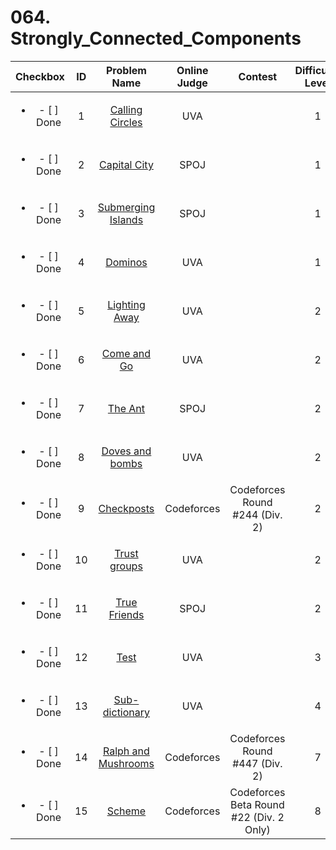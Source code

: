 # 064. Strongly_Connected_Components


| Checkbox | ID | Problem Name|Online Judge|Contest|Difficulty Level|
|:---:|:---:|:---:|:---:|:---:|:---:|
|<ul><li>- [ ] Done</li></ul>|1|[Calling Circles](https://uva.onlinejudge.org/index.php?option=onlinejudge&page=show_problem&problem=183)|UVA||1|
|<ul><li>- [ ] Done</li></ul>|2|[Capital City](http://www.spoj.com/problems/CAPCITY/)|SPOJ||1|
|<ul><li>- [ ] Done</li></ul>|3|[Submerging Islands](http://www.spoj.com/problems/SUBMERGE/)|SPOJ||1|
|<ul><li>- [ ] Done</li></ul>|4|[Dominos](https://uva.onlinejudge.org/index.php?option=onlinejudge&page=show_problem&problem=2499)|UVA||1|
|<ul><li>- [ ] Done</li></ul>|5|[Lighting Away](https://uva.onlinejudge.org/index.php?option=onlinejudge&page=show_problem&problem=2870)|UVA||2|
|<ul><li>- [ ] Done</li></ul>|6|[Come and Go](https://uva.onlinejudge.org/index.php?option=onlinejudge&page=show_problem&problem=2938)|UVA||2|
|<ul><li>- [ ] Done</li></ul>|7|[The Ant](http://www.spoj.com/problems/ANTTT/)|SPOJ||2|
|<ul><li>- [ ] Done</li></ul>|8|[Doves and bombs](https://uva.onlinejudge.org/index.php?option=onlinejudge&page=show_problem&problem=1706)|UVA||2|
|<ul><li>- [ ] Done</li></ul>|9|[Checkposts](http://codeforces.com/problemset/problem/427/C)|Codeforces|Codeforces Round #244 (Div. 2)|2|
|<ul><li>- [ ] Done</li></ul>|10|[Trust groups](https://uva.onlinejudge.org/index.php?option=onlinejudge&page=show_problem&problem=2756)|UVA||2|
|<ul><li>- [ ] Done</li></ul>|11|[True Friends](http://www.spoj.com/problems/TFRIENDS/)|SPOJ||2|
|<ul><li>- [ ] Done</li></ul>|12|[Test](https://uva.onlinejudge.org/index.php?option=onlinejudge&page=show_problem&problem=1672)|UVA||3|
|<ul><li>- [ ] Done</li></ul>|13|[Sub-dictionary](https://uva.onlinejudge.org/index.php?option=onlinejudge&page=show_problem&problem=3670)|UVA||4|
|<ul><li>- [ ] Done</li></ul>|14|[Ralph and Mushrooms](http://codeforces.com/problemset/problem/894/E)|Codeforces|Codeforces Round #447 (Div. 2)|7|
|<ul><li>- [ ] Done</li></ul>|15|[Scheme](http://codeforces.com/problemset/problem/22/E)|Codeforces|Codeforces Beta Round #22 (Div. 2 Only)|8|
